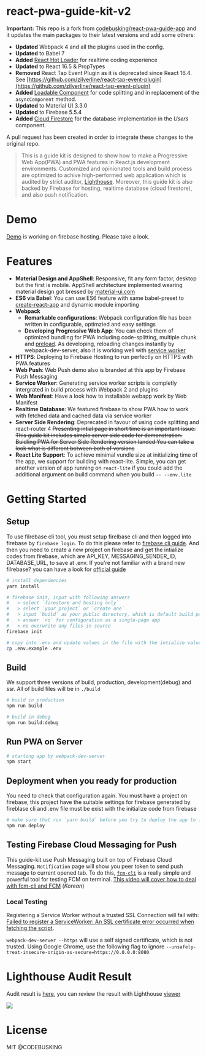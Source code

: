# react-pwa-guide-kit-v2

**Important:** This repo is a fork from [codebusking/react-pwa-guide-app](https://github.com/codebusking/react-pwa-guide-app) and it updates the main packages to their latest versions and add some others:
- **Updated** Webpack 4 and all the plugins used in the config.
- **Updated** to Babel 7
- **Added** [React Hot Loader](https://github.com/gaearon/react-hot-loader) for realtime coding experience
- **Updated** to React 16.5 & PropTypes
- **Removed** React Tap Event Plugin as it is deprecated since React 16.4. See [https://github.com/zilverline/react-tap-event-plugin](https://github.com/zilverline/react-tap-event-plugin)
- **Added** [Loadable Component](https://github.com/smooth-code/loadable-components) for code splitting and in replacement of the `asyncComponent` method.
- **Updated** to Material UI 3.3.0
- **Updated** to Firebase 5.5.4
- **Added** [Cloud Firestore](https://firebase.google.com/docs/firestore/?hl=es-419) for the database implementation in the *Users* component.

A pull request has been created in order to integrate these changes to the original repo.

> This is a guide kit is designed to show how to make a Progressive Web App(PWA) and PWA features in React.js development environments. Customized and opinionated tools and build process are optimized to achive high-performed web application which is audited by strict auditor, [Lighthouse](https://github.com/GoogleChrome/lighthouse). Moreover, this guide kit is also backed by Firebase for hosting, realtime database (cloud firestore), and also push notification.

# Demo

[Demo](https://react-pwa-hello-world-v2.firebaseapp.com/#/) is working on firebase hosting. Please take a look.

# Features

- **Material Design and AppShell**: Responsive, fit any form factor, desktop but the first is mobile. AppShell architecture implemented wearing material design got bressed by [material-ui.com](https://material-ui.com)
- **ES6 via Babel**: You can use ES6 feature with same babel-preset to [create-react-app](https://github.com/facebookincubator/create-react-app) and dynamic module importing
- **Webpack**
  - **Remarkable configurations**: Webpack configuration file has been written in configurable, optimzied and easy settings
  - **Developing Progressive Web App**: You can check them of optimized bundling for PWA including code-splitting, multiple chunk and [preload](https://www.npmjs.com/package/preload-webpack-plugin). As developing, reloading changes instantly by webpack-dev-server, also it is working well with [service worker](https://github.com/ragingwind/sw-precache-webpack-dev-plugin)
- **HTTPS**: Deploying to Firebase Hosting to run perfectly on HTTPS with PWA features
- **Web Push**: Web Push demo also is branded at this app by Firebase Push Messaging
- **Service Worker**: Generating service worker scripts is completly intergrated in build process with Webpack 2 and plugins
- **Web Manifest**: Have a look how to installable webapp work by Web Manifest
- **Realtime Database**: We featured firebase to show PWA how to work with fetched data and cached data via service worker
- **Server Side Rendering**: Deprecated in favour of using code splitting and react-router 4 ~~Presenting intial page in short time is an important issue. This guide kit includes
simple server side code for demonstration. Buidling PWA for Server Side Rendering version landed You can take a look what is different between both of versions~~
- **React Lite Support**: To achieve minimal vundle size at initializing time of the app, we support for building with react-lite. Simple, you can get another version of app running on `react-lite` if you could add the additional argument on build command when you build `-- --env.lite`

# Getting Started

## Setup

To use filrebase cli tool, you must setup firelbase cli and then logged into firebase by `firebase login`. To do this please refer to [firebase cli guide](https://firebase.google.com/docs/cli/). And then you need to create a new project on firebase and get the intialize codes from firebase, which are API_KEY, MESSAGING_SENDER_ID, DATABASE_URL, to save at .env. If you're not familiar with a brand new filrebase? you can have a look for [official guide](https://firebase.google.com/docs/web/setup)

```sh
# install dependencies
yarn install

# firebase init, input with following answers
#   > select `firestore and hosting only`
#   > select `your project` or `create one`
#   > input `build` as your public directory, which is default build path
#   > answer `no` for configuration as a single-page app
#   > no overwrite any files in source
firebase init

# copy into .env and update values in the file with the intialize value you get from firebase in compliance with loading env as you build
cp .env.example .env
```

## Build

We support three versions of build, production, development(debug) and ssr. All of build files will be in `./build`

```sh
# build in production
npm run build

# build in debug
npm run build:debug
```

## Run PWA on Server

```sh
# starting app by webpack-dev-server
npm start
```

## Deployment when you ready for production

You need to check that configuration again. You must have a project on firebase, this project have the suitable settings for firebase generated by fireblase cli and .env file must be exist with the initialize code from firebase

```sh
# make sure that run `yarn build` before you try to deploy the app to firebase
npm run deploy
```

## Testing Firebase Cloud Messaging for Push

This guide-kit use Push Messaging built on top of Firebase Cloud Messaging. `Notification` page will show you peer token to send push message to current opened tab. To do this, [`fcm-cli`](https://github.com/ragingwind/fcm-cli) is a really simple and powerful tool for testing FCM on terminal. [This video will cover how to deal with fcm-cli and FCM](https://goo.gl/Jx4poC) (*Korean*)

### Local Testing
Registering a Service Worker without a trusted SSL Connection will fail with:  [Failed to register a ServiceWorker: An SSL certificate error occurred when fetching the script](http://goo.gl/lq4gCo).

`webpack-dev-server --https` will use a self signed certificate, which is not trusted.
Using Google Chrome, use the following flag to ignore `--unsafely-treat-insecure-origin-as-secure=https://0.0.0.0:8080`

# Lighthouse Audit Result
Audit result is [here](https://gist.github.com/ragingwind/6bff6223e98e0a5a54cf46077c4f9336), you can review the result with Lighthouse [viewer](https://googlechrome.github.io/lighthouse/viewer/)

![](https://cloud.githubusercontent.com/assets/124117/25270127/6c90d66c-26ba-11e7-962e-f7356c82b3f0.png)

# License

MIT @CODEBUSKING
